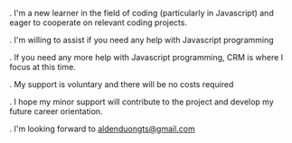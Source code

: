 . I'm a new learner in the field of coding (particularly in Javascript) and eager to cooperate on relevant coding projects.

. I'm willing to assist if you need any help with Javascript programming

. If you need any more help with Javascript programming, CRM is where I focus at this time.

. My support is voluntary and there will be no costs required

. I hope my minor support will contribute to the project and develop my future career orientation.

. I'm looking forward to aldenduongts@gmail.com


<!---
AldenDuong-TS/AldenDuong-TS is a ✨ special ✨ repository because its `README.md` (this file) appears on your GitHub profile.
You can click the Preview link to take a look at your changes.
--->
